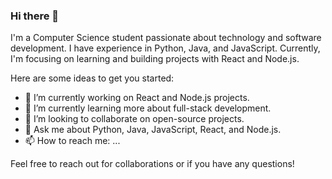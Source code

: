 
### Hi there 👋

<!--
**Meirzhan05/Meirzhan05** is a ✨ _special_ ✨ repository because its `README.md` (this file) appears on your GitHub profile.
-->

I'm a Computer Science student passionate about technology and software development. I have experience in Python, Java, and JavaScript. Currently, I'm focusing on learning and building projects with React and Node.js.

Here are some ideas to get you started:

- 🔭 I’m currently working on React and Node.js projects.
- 🌱 I’m currently learning more about full-stack development.
- 👯 I’m looking to collaborate on open-source projects.
- 💬 Ask me about Python, Java, JavaScript, React, and Node.js.
- 📫 How to reach me: ...

Feel free to reach out for collaborations or if you have any questions!

